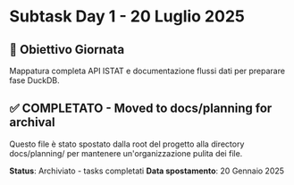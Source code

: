 # Subtask Day 1 - 20 Luglio 2025

## 🎯 Obiettivo Giornata
Mappatura completa API ISTAT e documentazione flussi dati per preparare fase DuckDB.

## ✅ COMPLETATO - Moved to docs/planning for archival
Questo file è stato spostato dalla root del progetto alla directory docs/planning/ per mantenere un'organizzazione pulita dei file.

**Status**: Archiviato - tasks completati
**Data spostamento**: 20 Gennaio 2025

